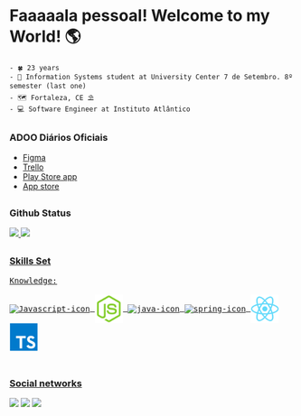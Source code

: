 # Faaaaala pessoal! Welcome to my World! 🌎
```
- 🍀 23 years
- 📖 Information Systems student at University Center 7 de Setembro. 8º semester (last one)
- 🗺️ Fortaleza, CE ⛱️
- 💻 Software Engineer at Instituto Atlântico
```
##

### ADOO Diários Oficiais

 - <a href="https://www.figma.com/file/Z0k7pwL3i04Yk76NanM0PV/ToDo-List-(Copy)?node-id=43%3A105&mode=dev" />Figma<a/>
  - <a href="https://trello.com/invite/b/84LuEmr9/ATTIf21835b195573654f44e1fb5b560c9f719C08113/uni7-workshop" />Trello<a/>
 - <a href="https://play.google.com/store/apps/details?id=com.adoo.app&hl=pt_BR&gl=US&pli=1" />Play Store app<a/>
 - <a href="https://apps.apple.com/br/app/adoo/id1529677418" />App store<a/>
 
##

### Github Status

<div align="center" style="display: inline-block;">
  <a href="https://github.com/mateuscesarglima">
  <img height="160em" src="https://github-readme-stats.vercel.app/api?username=mateuscesarglima&show_icons=true&theme=github_dark&include_all_commits=true&count_private=true"/>
  <img height="160em" src="https://github-readme-stats.vercel.app/api/top-langs/?username=mateuscesarglima&layout=compact&langs_count=7&theme=github_dark"/>
</div>

  
 ##
  
  
### Skills Set
  

<kbd align="center">
<kbd>Knowledge:</kbd>
 <br />
 <br />
  <img align="center" title="javaScript" alt="Javascript-icon" height="50" width="50" src="https://cdn.jsdelivr.net/gh/devicons/devicon/icons/javascript/javascript-plain.svg" />
  <img align="center" title="NodeJS" alt="NodeJS-icon" height="50" width="50" src="https://raw.githubusercontent.com/devicons/devicon/master/icons/nodejs/nodejs-plain.svg"> 
  <img align="center" title="java" alt="java-icon" height="50" width="50" src="https://cdn.jsdelivr.net/gh/devicons/devicon/icons/java/java-original.svg" />
  <img align="center" title="spring" alt="spring-icon" height="50" width="50" src="https://cdn.jsdelivr.net/gh/devicons/devicon/icons/spring/spring-original.svg" />
 <img align="center" title="React" alt="React" height="50" width="50" src="https://raw.githubusercontent.com/devicons/devicon/master/icons/react/react-original.svg">
<img align="center" title="TypeScript" alt="TypeScript" height="50" width="50" src="https://raw.githubusercontent.com/devicons/devicon/master/icons/typescript/typescript-plain.svg">
<br />
 <br />
</kbd> 

  </div>
 
</div>

##

### Social networks
 
<div> 
  <a href="https://www.instagram.com/_mateuscesar_/" target="_blank"><img src="https://img.shields.io/badge/-Instagram-%23E4405F?style=for-the-badge&logo=instagram&logoColor=white"></a>
  <a href = "mailto:mateuscesarglima@gmail.com"><img src="https://img.shields.io/badge/-Gmail-%23333?style=for-the-badge&logo=gmail&logoColor=white" target="_blank"></a>
  <a href="https://www.linkedin.com/in/mateus-cesar/" target="_blank"><img src="https://img.shields.io/badge/-LinkedIn-%230077B5?style=for-the-badge&logo=linkedin&logoColor=white" target="_blank"></a> 
  
  
 
